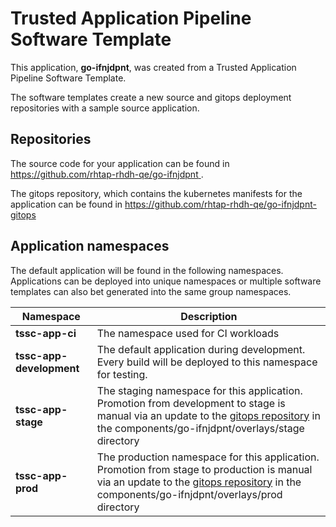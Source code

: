 # Trusted Application Pipeline Software Template

This application, **go-ifnjdpnt**, was created from a Trusted Application Pipeline Software Template.

The software templates create a new source and gitops deployment repositories with a sample source application. 

## Repositories

The source code for your application can be found in [https://github.com/rhtap-rhdh-qe/go-ifnjdpnt ](https://github.com/rhtap-rhdh-qe/go-ifnjdpnt ).
 
The gitops repository, which contains the kubernetes manifests for the application can be found in 
[https://github.com/rhtap-rhdh-qe/go-ifnjdpnt-gitops ](https://github.com/rhtap-rhdh-qe/go-ifnjdpnt-gitops ) 

## Application namespaces 

The default application will be found in the following namespaces. Applications can be deployed into unique namespaces or multiple software templates can also bet generated into the same group namespaces.  

|  Namespace   |  Description   |  
| -------- | -------- |
| **tssc-app-ci** | The namespace used for CI workloads |
| **tssc-app-development** | The default application during development. Every build will be deployed to this namespace for testing. |
| **tssc-app-stage** | The staging namespace for this application. Promotion from development to stage is manual via an update to the [gitops repository](https://github.com/rhtap-rhdh-qe/go-ifnjdpnt-gitops ) in the components/go-ifnjdpnt/overlays/stage directory |
| **tssc-app-prod** | The production namespace for this application. Promotion from stage to production is manual via an update to the [gitops repository](https://github.com/rhtap-rhdh-qe/go-ifnjdpnt-gitops ) in the components/go-ifnjdpnt/overlays/prod directory |